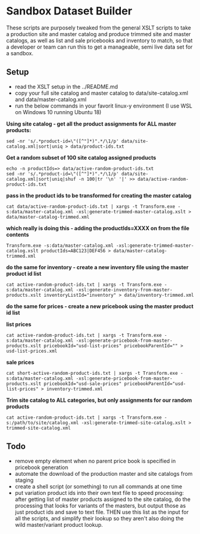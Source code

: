 Sandbox Dataset Builder
=========================

These scripts are purposely tweaked from the general XSLT scripts to take a production site and master catalog and produce trimmed site and master catalogs, as well as list and sale pricebooks and inventory to match, so that a developer or team can run this to get a manageable, semi live data set for a sandbox.

Setup
-----------
- read the XSLT setup in the ../README.md
- copy your full site catalog and master catalog to data/site-catalog.xml and data/master-catalog.xml
- run the below commands in your favorit linux-y environment (I use WSL on Windows 10 running Ubuntu 18)


**Using site catalog - get all the product assignments for ALL master products:**
```
sed -nr 's/.*product-id=\"([^"]*)".*/\1/p' data/site-catalog.xml|sort|uniq > data/product-ids.txt
```

**Get a random subset of 100 site catalog assigned products**
```
echo -n productIds=> data/active-random-product-ids.txt
sed -nr 's/.*product-id=\"([^"]*)".*/\1/p' data/site-catalog.xml|sort|uniq|shuf -n 100|tr '\n' '|' >> data/active-random-product-ids.txt
```
**pass in the product ids to be transformed for creating the master catalog**
```
cat data/active-random-product-ids.txt | xargs -t Transform.exe -s:data/master-catalog.xml -xsl:generate-trimmed-master-catalog.xslt > data/master-catalog-trimmed.xml
```

**which really is doing this - adding the productIds=XXXX on from the file contents**
```
Transform.exe -s:data/master-catalog.xml -xsl:generate-trimmed-master-catalog.xslt productIds=ABC123|DEF456 > data/master-catalog-trimmed.xml
```

**do the same for inventory - create a new inventory file using the master product id list**
```
cat active-random-product-ids.txt | xargs -t Transform.exe -s:data/master-catalog.xml -xsl:generate-inventory-from-master-products.xslt inventoryListId="inventory" > data/inventory-trimmed.xml
```

**do the same for prices - create a new pricebook using the master product id list**

**list prices**
```
cat active-random-product-ids.txt | xargs -t Transform.exe -s:data/master-catalog.xml -xsl:generate-pricebook-from-master-products.xslt pricebookId="usd-list-prices" pricebookParentId="" > usd-list-prices.xml
```

**sale prices**
```
cat short-active-random-product-ids.txt | xargs -t Transform.exe -s:data/master-catalog.xml -xsl:generate-pricebook-from-master-products.xslt pricebookId="usd-sale-prices" pricebookParentId="usd-list-prices" > inventory-trimmed.xml
```

**Trim site catalog to ALL categories, but only assignments for our random products**
```
cat active-random-product-ids.txt | xargs -t Transform.exe -s:/path/to/site/catalog.xml -xsl:generate-trimmed-site-catalog.xslt > trimmed-site-catalog.xml
```

Todo
-------------------
- remove empty <parent/> element when no parent price book is specified in pricebook generation
- automate the download of the production master and site catalogs from staging
- create a shell script (or something) to run all commands at one time
- put variation product ids into their own text file to speed processing: after getting list of master products assigned to the site catalog, do the processing that looks for variants of the masters, but output those as just product ids and save to text file. THEN use this list as the input for all the scripts, and simplify their lookup so they aren't also doing the wild master/variant product lookup.
